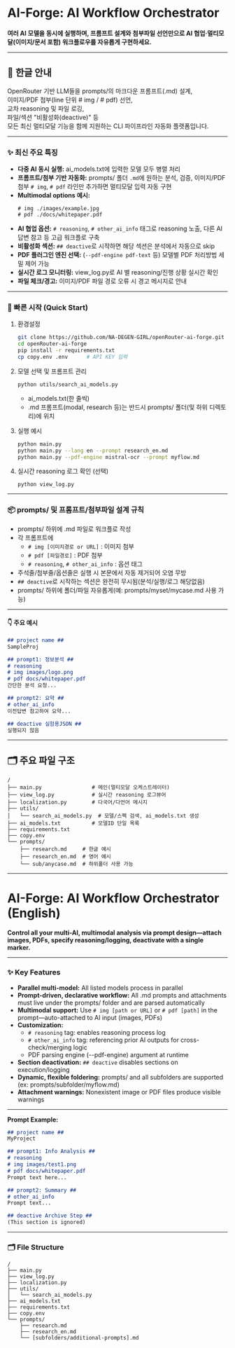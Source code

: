 # AI-Forge: AI Workflow Orchestrator

**여러 AI 모델을 동시에 실행하며, 프롬프트 설계와 첨부파일 선언만으로 AI 협업·멀티모달(이미지/문서 포함) 워크플로우를 자유롭게 구현하세요.**

---

## 🧠 한글 안내

OpenRouter 기반 LLM들을 prompts/의 마크다운 프롬프트(.md) 설계,  
이미지/PDF 첨부(line 단위 # img / # pdf) 선언,  
교차 reasoning 및 파일 로깅,  
파일/섹션 "비활성화(deactive)" 등  
모든 최신 멀티모달 기능을 함께 지원하는 CLI 파이프라인 자동화 플랫폼입니다.

---

### ✨ 최신 주요 특징

- **다중 AI 동시 실행:** ai_models.txt에 입력한 모델 모두 병렬 처리
- **프롬프트/첨부 기반 자동화:** prompts/ 폴더 `.md`에 원하는 분석, 검증, 이미지/PDF 첨부 `# img`, `# pdf` 라인만 추가하면 멀티모달 입력 자동 구현
- **Multimodal options 예시:**
    ```
    # img ./images/example.jpg
    # pdf ./docs/whitepaper.pdf
    ```
- **AI 협업 옵션:** `# reasoning`, `# other_ai_info` 태그로 reasoning 노출, 다른 AI 답변 참고 등 고급 워크플로 구축
- **비활성화 섹션:** `## deactive`로 시작하면 해당 섹션은 분석에서 자동으로 skip
- **PDF 플러그인 엔진 선택:** (`--pdf-engine pdf-text` 등) 모델별 PDF 처리방법 세밀 제어 가능
- **실시간 로그 모니터링:** view_log.py로 AI 별 reasoning/진행 상황 실시간 확인
- **파일 체크/경고:** 이미지/PDF 파일 경로 오류 시 경고 메시지로 안내

---

### 🚀 빠른 시작 (Quick Start)

1. 환경설정
    ```bash
    git clone https://github.com/NA-DEGEN-GIRL/openRouter-ai-forge.git
    cd openRouter-ai-forge
    pip install -r requirements.txt
    cp copy.env .env      # API KEY 입력
    ```
2. 모델 선택 및 프롬프트 관리  
    ```
    python utils/search_ai_models.py
    ```
    - ai_models.txt(한 줄씩)
    - .md 프롬프트(modal, research 등)는 반드시 prompts/ 폴더(및 하위 디렉토리)에 위치

3. 실행 예시
    ```bash
    python main.py
    python main.py --lang en --prompt research_en.md
    python main.py --pdf-engine mistral-ocr --prompt myflow.md
    ```

4. 실시간 reasoning 로그 확인 (선택)
    ```
    python view_log.py
    ```

---

### 📦 prompts/ 및 프롬프트/첨부파일 설계 규칙

- prompts/ 하위에 .md 파일로 워크플로 작성
- 각 프롬프트에
    - `# img [이미지경로 or URL]` : 이미지 첨부
    - `# pdf [파일경로]` : PDF 첨부
    - `# reasoning`, `# other_ai_info` : 옵션 태그
- 주석줄/첨부줄/옵션줄은 실행 시 본문에서 자동 제거되어 오염 무방
- `## deactive`로 시작하는 섹션은 완전히 무시됨(분석/실행/로그 해당없음)
- prompts/ 하위에 폴더/파일 자유롭게(예: prompts/myset/mycase.md 사용 가능)

---

#### 👇 주요 예시

```markdown
## project name ##
SampleProj

## prompt1: 정보분석 ##
# reasoning
# img images/logo.png
# pdf docs/whitepaper.pdf
간단한 분석 요청...

## prompt2: 요약 ##
# other_ai_info
이전답변 참고하여 요약...

## deactive 실험용JSON ##
실행되지 않음
```

---

## 🗂️ 주요 파일 구조

```
/
├── main.py                # 메인(멀티모달 오케스트레이터)
├── view_log.py            # 실시간 reasoning 로그뷰어
├── localization.py        # 다국어/다언어 메시지
├── utils/
│   └── search_ai_models.py  # 모델/스펙 검색, ai_models.txt 생성
├── ai_models.txt          # 모델ID 단일 목록
├── requirements.txt
├── copy.env
└── prompts/
    ├── research.md     # 한글 예시
    ├── research_en.md  # 영어 예시
    └── sub/anycase.md  # 하위폴더 사용 가능
```

---

# AI-Forge: AI Workflow Orchestrator (English)

**Control all your multi-AI, multimodal analysis via prompt design—attach images, PDFs, specify reasoning/logging, deactivate with a single marker.**

---

### ✨ Key Features

  * **Parallel multi-model:** All listed models process in parallel
  * **Prompt-driven, declarative workflow:** All .md prompts and attachments must live under the prompts/ folder and are parsed automatically
  * **Multimodal support:** Use `# img [path or URL]` or `# pdf [path]` in the prompt—auto-attached to AI input (images, PDFs)
  * **Customization:**
    - `# reasoning` tag: enables reasoning process log
    - `# other_ai_info` tag: referencing prior AI outputs for cross-check/merging logic
    - PDF parsing engine (--pdf-engine) argument at runtime
  * **Section deactivation:** `## deactive` disables sections on execution/logging
  * **Dynamic, flexible foldering:** prompts/ and all subfolders are supported (ex: prompts/subfolder/myflow.md)
  * **Attachment warnings:** Nonexistent image or PDF files produce visible warnings

---

**Prompt Example:**
```markdown
## project name ##
MyProject

## prompt1: Info Analysis ##
# reasoning
# img images/test1.png
# pdf docs/whitepaper.pdf
Prompt text here...

## prompt2: Summary ##
# other_ai_info
Prompt text...

## deactive Archive Step ##
(This section is ignored)
```

---

### 🗂️ File Structure

```
/
├── main.py
├── view_log.py
├── localization.py
├── utils/
│   └── search_ai_models.py
├── ai_models.txt
├── requirements.txt
├── copy.env
└── prompts/
    ├── research.md
    ├── research_en.md
    └── [subfolders/additional-prompts].md
```